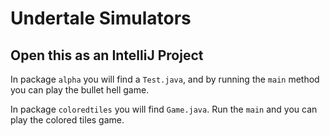 # Undertale Simulators

## Open this as an IntelliJ Project

In package ``alpha`` you will find a ``Test.java``, and by running the ``main``
method you can play the bullet hell game.

In package ``coloredtiles`` you will find ``Game.java``. Run the ``main`` 
and you can play the colored tiles game.
